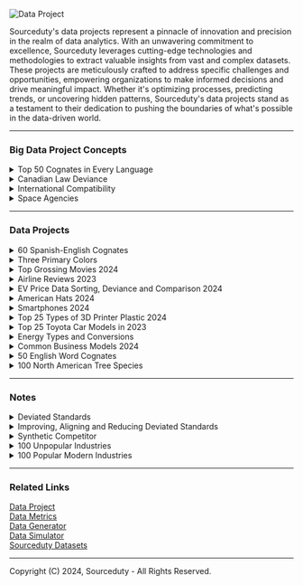 ![Data Project](https://github.com/sourceduty/Data_Projects/assets/123030236/663c60d3-4260-4c1a-bad2-5210af792dda)

Sourceduty's data projects represent a pinnacle of innovation and precision in the realm of data analytics. With an unwavering commitment to excellence, Sourceduty leverages cutting-edge technologies and methodologies to extract valuable insights from vast and complex datasets. These projects are meticulously crafted to address specific challenges and opportunities, empowering organizations to make informed decisions and drive meaningful impact. Whether it's optimizing processes, predicting trends, or uncovering hidden patterns, Sourceduty's data projects stand as a testament to their dedication to pushing the boundaries of what's possible in the data-driven world.

***
### Big Data Project Concepts

<details><summary>Top 50 Cognates in Every Language</summary>
<br>

### Top 50 Cognates in Every Language

Creating a comprehensive list of the top 50 cognates across all languages would be an enormous undertaking due to the diversity and number of languages worldwide, each with its unique historical developments and interactions. There are approximately 7,000 languages spoken around the world today. This number can fluctuate slightly due to new languages being discovered, languages dying out, or dialects being reclassified as languages. The diversity of languages is vast, with many spoken by only a small number of people and considered endangered. The greatest linguistic diversity is found in regions like New Guinea, India, and Africa, where multiple languages can be spoken in relatively close geographical proximity.

### Data Project Plan

1. **Select a Language Family**:
   
   - Start with a well-studied language family where historical linguistics has well-documented cognates, such as Indo-European or Afro-Asiatic.

3. **Gather Linguistic Resources**:
   
   - Use dictionaries, historical linguistics research, and databases like the Tower of Babel (StarLing) project, which provides comparative lexical data across many languages.

5. **Identify Cognates**:
   
   - Focus on basic vocabulary terms that are likely to have preserved cognates, such as numbers, family terms, and common objects.
   - Use linguistic criteria to identify cognates, such as sound correspondences and shared morphology.

7. **Document and Analyze**:
   
   - Record your findings in a structured database or spreadsheet.
   - Analyze patterns of cognate distribution to understand historical connections and linguistic evolution.

9. **Expand to Other Families**:
    
   - Once you have a methodology, apply it to other language families, adjusting for different linguistic characteristics and available resources.

<br>    
</details>

<details><summary>Canadian Law Deviance</summary>
<br>

### Canadian Law Deviance
#
### Federal and Provincial Laws

Canadian provincial and federal laws constitute a complex legal framework that governs various aspects of life within the country. The federal government enacts laws that apply across all provinces and territories, addressing matters such as criminal justice, immigration, and national defense. Meanwhile, each province has the authority to create its own legislation concerning areas like education, healthcare, and transportation. This division of powers between federal and provincial jurisdictions ensures that laws are tailored to meet the diverse needs and preferences of different regions while maintaining a cohesive national legal system.

#
### National Law Harmonization

Despite efforts to harmonize laws across Canada, inconsistencies persist due to the decentralized nature of the country's legal system. These disparities can lead to confusion and complications, especially for individuals and businesses operating across provincial borders. Variations in regulations regarding taxation, environmental protection, and social policies can create challenges for compliance and enforcement. Additionally, differences in legal interpretations and enforcement practices may result in unequal treatment of individuals under the law, undermining the principle of equal justice for all Canadians.

#
### Comparing Federal Laws in Each Province

Comparing each province to every other province in Canada reveals a multitude of inconsistencies in laws and regulations, reflecting the diverse social, economic, and geographical contexts across the country. For instance, when examining environmental laws, British Columbia stands out for its comprehensive regulations aimed at protecting its natural resources, including stringent policies on logging and carbon emissions. In contrast, Alberta's laws often prioritize the development of its oil and gas industry, leading to less stringent environmental standards and a greater focus on resource extraction. This discrepancy underscores the ongoing tension between environmental conservation and economic development in Canada.

Turning to labor laws, Ontario's Employment Standards Act provides robust protections for workers, including provisions for minimum wage, paid vacation, and parental leave. However, in provinces like Saskatchewan and Manitoba, labor laws may be less stringent, leading to disparities in worker rights and workplace conditions. Variations in healthcare policies further highlight inconsistencies across provinces. Quebec's healthcare system, for example, offers universal coverage for prescription drugs through its public drug plan, while other provinces like Ontario rely more on private insurance or out-of-pocket payments for medication expenses. These differences can have significant implications for residents' access to healthcare services and the financial burden of medical care.

In terms of education, Ontario boasts one of the largest public education systems in Canada, with a strong emphasis on curriculum standards and teacher certification. Conversely, provinces like Newfoundland and Labrador may face challenges in maintaining comparable educational quality due to smaller populations and more dispersed communities. Variations in education funding and curriculum development can result in differences in academic outcomes and opportunities for students across provinces.

Overall, while efforts have been made to promote consistency and harmonization in Canadian laws, the decentralized nature of the country's legal system inevitably leads to disparities in regulations and policies. Addressing these inconsistencies requires ongoing collaboration and dialogue between federal and provincial governments to ensure that all Canadians have equal access to justice, opportunities, and essential services regardless of where they reside.

#
### Detailed Analysis of Inconsistencies

To complete a detailed analysis of inconsistencies in laws and regulations across Canadian provinces, as described, you would need comprehensive, quantifiable data for each province in several specific policy areas. This would include:

1. Environmental Laws: Data on the stringency of regulations related to natural resource management, pollution controls, and carbon emissions. This could be measured by the number of regulations, their enforcement levels, and any penalties imposed for violations.

2. Labor Laws: Information on worker protections such as minimum wage rates, paid vacation entitlements, parental leave policies, and other employment standards. Each province's compliance with these laws and the level of benefits provided could be quantified.

3. Healthcare Policies: Details on the coverage provided by provincial healthcare systems, including the extent of public health insurance, coverage for prescription drugs, and availability of medical services. Metrics might include the percentage of healthcare costs covered by the government versus out-of-pocket expenses.

4. Education Systems: Data on educational quality and funding across provinces, including pupil-teacher ratios, funding per student, curriculum standards, and graduation rates.

Each category would require data collection from provincial government reports, academic studies, and possibly data released by national agencies like Statistics Canada. The analysis would involve creating indices or scoring systems to compare these data points across provinces, thereby highlighting discrepancies and aligning them with qualitative descriptions of each province's policies.

#
### Project Plan Concept

To successfully develop a data project analyzing inconsistencies in laws and regulations across Canadian provinces, you can follow this structured plan:

1. Project Definition and Scope

- Objective: Define the specific goals of the project. For example, "Identify and quantify differences in environmental laws, labor laws, healthcare policies, and education systems across Canadian provinces."

- Scope: Determine the breadth of the project, including which provinces and territories to include and which specific aspects of the laws and policies will be analyzed.

2. Data Requirements and Collection

- Data Identification: List the types of data needed, such as legal texts, government reports, policy summaries, and statistical data from credible sources like Statistics Canada.

- Data Sources: Identify potential sources for each data type, including government websites, academic databases, and direct inquiries to provincial authorities.

- Data Collection: Develop a methodology for how data will be gathered, considering automated data scraping, manual collection, and requests for access to restricted databases.

<br>    
</details>

<details><summary>International Compatibility</summary>
<br>

[International Compatibility](https://github.com/sourceduty/International_Compatibility)

<br>    
</details>

<details><summary>Space Agencies</summary>
<br>

[Space Agencies](https://github.com/sourceduty/Space_Agencies)

<br>    
</details>

***
### Data Projects

<details><summary>60 Spanish-English Cognates</summary>
<br>

[Spanish_English_Cognates.csv](https://github.com/sourceduty/Data_Projects/files/15133868/Spanish_English_Cognates.csv)

The dataset of 60 Spanish-English cognates provides a valuable resource for both language learners and educators. It showcases words that are similar in form and meaning across both languages, highlighting the linguistic bridges due to the shared Latin roots of Spanish and English. The inclusion of various parts of speech such as nouns, verbs, and adjectives, offers a comprehensive look at how these cognates can enrich vocabulary acquisition, making it easier for learners to remember and recognize patterns in language learning. The presence of such cognates not only aids in vocabulary building but also enhances the understanding of language structures, facilitating smoother transitions between learning Spanish and English.

This curated collection is also instrumental for comparative linguistic studies, enabling researchers to analyze the phonetic and semantic similarities between the two languages. By examining words like "decision" and "decisión" or "university" and "universidad", one can explore the subtle transformations and adaptations that occur in language evolution. The dataset serves not only as an educational tool but also as a linguistic bridge, underscoring the interconnectedness of Spanish and English through shared etymological histories. For anyone involved in bilingual education, translation studies, or language curriculum development, this dataset offers a practical and insightful resource.

<br>    
</details>

<details><summary>Three Primary Colors</summary>
<br>

The dataset provided outlines the various combinations of the three primary colors - red, green, and blue - along with their corresponding contrast and color harmony ratings. Each combination is enumerated, from single-color choices to combinations involving two or three colors. The "Contrast Rating" column denotes the contrast level of each combination, ranging from 1 to 4, with higher ratings indicating greater visual distinction between the colors. For instance, single-color choices like pure red or green possess the lowest contrast rating of 1, signifying minimal variation. Conversely, combinations involving two or three different colors tend to have higher contrast ratings, reflecting the increased visual differentiation resulting from the combination of multiple hues.

Moreover, the dataset introduces the concept of "Color Harmony," providing a rating from 6 to 10 for each combination. This rating assesses the aesthetic compatibility and balance of the color combination, with higher scores indicating a greater degree of harmony. Single-color choices are assigned the highest harmony rating of 10, as they represent a pure, unified color scheme. Combinations involving two or three colors receive lower harmony ratings, reflecting the potential complexity and variability introduced by mixing multiple hues. Overall, this dataset serves as a comprehensive guide for understanding the visual impact and aesthetic qualities of different combinations of the primary colors, facilitating informed decisions in design and color selection.

```
| Combination   |        Color        | Contrast Rating | Color Harmony |
|:-------------:|:-------------------:|:---------------:|:-------------:|
|       1       |         Red         |        1        |       10      |
|       2       |        Green        |        1        |       10      |
|       3       |         Blue        |        1        |       10      |
|       4       |       Red, Red      |        2        |       8       |
|       5       |      Red, Green     |        3        |       7       |
|       6       |       Red, Blue     |        3        |       7       |
|       7       |      Green, Red     |        3        |       7       |
|       8       |     Green, Green    |        2        |       8       |
|       9       |      Green, Blue    |        3        |       7       |
|      10       |       Blue, Red     |        3        |       7       |
|      11       |      Blue, Green    |        3        |       7       |
|      12       |       Blue, Blue    |        2        |       8       |
|      13       |    Red, Red, Red    |        3        |       6       |
|      14       |   Red, Red, Green   |        4        |       5       |
|      15       |    Red, Red, Blue   |        4        |       5       |
|      16       |   Red, Green, Red   |        4        |       5       |
|      17       |  Red, Green, Green  |        3        |       6       |
|      18       |   Red, Green, Blue  |        4        |       5       |
|      19       |    Red, Blue, Red   |        4        |       5       |
|      20       |   Red, Blue, Green  |        4        |       5       |
|      21       |    Red, Blue, Blue  |        3        |       6       |
|      22       |   Green, Red, Red   |        4        |       5       |
|      23       |  Green, Red, Green  |        3        |       6       |
|      24       |  Green, Red, Blue   |        4        |       5       |
|      25       | Green, Green, Red   |        3        |       6       |
|      26       | Green, Green, Green |        2        |       8       |
|      27       | Green, Green, Blue  |        3        |       6       |
|      28       |  Green, Blue, Red   |        4        |       5       |
|      29       | Green, Blue, Green  |        3        |       6       |
|      30       |  Green, Blue, Blue  |        3        |       6       |
|      31       |    Blue, Red, Red   |        4        |       5       |
|      32       |   Blue, Red, Green  |        4        |       5       |
|      33       |    Blue, Red, Blue  |        3        |       6       |
|      34       |   Blue, Green, Red  |        4        |       5       |
|      35       |  Blue, Green, Green |        3        |       6       |
|      36       |   Blue, Green, Blue |        3        |       6       |
|      37       |    Blue, Blue, Red  |        3        |       6       |
|      38       |   Blue, Blue, Green |        3        |       6       |
|      39       |     Blue, Blue, Blue|        2        |       8       |
```

<br>    
</details>

<details><summary>Top Grossing Movies 2024</summary>
<br>

The 15 top-grossing movies sorted by title length and meaning.

The titles of the 15 top-grossing movies range from widely recognized blockbuster franchises to unique standalone films. Each movie title has its particular meaning or cultural significance, reflecting themes, characters, or the story's settings. For example, "Avatar" refers to the artificially created bodies used by characters to interact in an alien world, while "The Force Awakens" alludes to the resurgence of mystical power in the "Star Wars" universe. Exploring these meanings offers insights into the narrative elements and broader cultural resonance of each film, illustrating why they have captivated such vast audiences globally.

The latest movie in the dataset is "Godzilla x Kong: The New Empire," which was released on March 29, 2024, and has grossed $135,037,630.

#
### Data

This [dataset](https://www.kaggle.com/datasets/akankshaaa013/top-grossing-movies-dataset) was used for this analysis.

#
### Top 15 Grossing Movies (sorted by Total Gross):

 1. Star Wars: Episode VII - The Force Awakens - $936,662,225
 2. Avengers: Endgame - $858,373,000
 3. Spider-Man: No Way Home - $804,793,477
 4. Avatar - $749,766,139
 5. Top Gun: Maverick - $718,732,821
 6. Black Panther - $700,059,566
 7. Avatar: The Way of Water - $684,075,767
 8. Avengers: Infinity War - $678,815,482
 9. Jurassic World - $652,270,625
10. Barbie - $636,238,421
11. The Avengers - $623,357,910
12. Star Wars: Episode VIII - The Last Jedi - $620,181,382
13. Incredibles 2 - $608,581,744
14. Titanic - $600,683,057
15. The Super Mario Bros. Movie - $574,934,330

#
### Top 15 Movies Sorted by Title Length:

 1. Avatar - 6
 2. Barbie - 6
 3. Titanic - 7
 4. The Avengers - 12
 5. Black Panther - 13
 6. Incredibles 2 - 13
 7. Jurassic World - 14
 8. Avengers: Endgame - 17
 9. Top Gun: Maverick - 17
10. Avengers: Infinity War - 22
11. Spider-Man: No Way Home - 23
12. Avatar: The Way of Water - 24
13. The Super Mario Bros. Movie - 27
14. Star Wars: Episode VIII - The Last Jedi - 39
15. Star Wars: Episode VII - The Force Awakens - 42

#
### Top 15 Movie Title Definitions or Meanings:

1. Star Wars: Episode VII - The Force Awakens - This title indicates the revival of "the Force," a mystical power in the Star Wars universe, setting the stage for new adventures in the long-standing sci-fi saga.
2. Avengers: Endgame - The term "Endgame" refers to the final part of a game such as chess, closely paralleling the climactic strategy and last stand of the Avengers against Thanos.
3. Spider-Man: No Way Home - This title implies a dire situation for Spider-Man, highlighting his struggles and isolation without a clear path back to safety or normalcy.
4. Avatar - In this context, an "Avatar" is a humanoid body that humans remotely pilot to interact with the native species of Pandora, reflecting themes of connection and representation.
5. Top Gun: Maverick - Refers to the main character's callsign, Maverick, emphasizing his individualistic and often reckless nature as a fighter pilot.
6. Black Panther - The title refers to the protagonist's alter ego, symbolizing authority, spiritual power, and the protector of the fictional African nation of Wakanda.
7. Avatar: The Way of Water - This sequel focuses on aquatic themes and the oceanic way of life on Pandora, emphasizing the cultural and environmental aspects of water.
8. Avengers: Infinity War - The "Infinity War" pertains to the battle over the Infinity Stones, which grant near-infinite powers to their holder, leading to a war of cosmic scale.
9. Jurassic World - The title alludes to a theme park where dinosaurs are brought back to life through genetic engineering, creating a world where Jurassic-era creatures exist once again.
10. Barbie - The movie centers around the iconic doll character, exploring themes of identity and adventure within a colorful and fantastical universe.
11. The Avengers - Refers to a group of superheroes coming together to fight against threats to the world, highlighting their collective efforts and unity.
12. Star Wars: Episode VIII - The Last Jedi - This title focuses on the remaining Jedi, implying a pivotal role for the last of the Jedi knights in the ongoing battle between good and evil.
13. Incredibles 2 - The sequel to "The Incredibles," focusing on a family of superheroes dealing with daily life and heroics, reflecting on the dynamics of family and society.
14. Titanic - Named after the RMS Titanic, this historical drama encapsulates the tragic voyage of the Titanic, focusing on human stories aboard the ill-fated ship.
15. The Super Mario Bros. Movie - Based on the popular video game, the title suggests adventures of the Mario Brothers, bringing the game's characters and world to life.

#
### Top 15 Movie Title Trends

The titles of the 15 top-grossing movies reveal several trends that resonate with audience interests and preferences. A significant trend is the emphasis on franchise names and sequel numbers, such as "Star Wars: Episode VII - The Force Awakens" and "Avengers: Infinity War," which highlight their ongoing narratives and appeal to established fan bases. Similarly, titles like "Avatar" and its sequel "Avatar: The Way of Water" signal a thematic continuation but also introduce a new focus, in this case, water, hinting at a fresh narrative within the same universe. Titles often include key terms that suggest grandeur and adventure, such as "Endgame," "Infinity War," and "Jurassic World," setting the stage for epic narratives. There's also a trend towards titles that evoke a sense of conflict or challenge, as seen in "No Way Home," "The Last Jedi," and "The New Empire," which create intrigue and tension. Additionally, the use of iconic character names like "Black Panther" and "Barbie" serves to immediately connect with audiences familiar with these characters, underscoring the personal and iconic elements of these films. Overall, these titles are crafted to generate excitement, curiosity, and a deep connection with viewers, aligning with the movies' themes and the marketing strategies designed to maximize audience engagement.

#
### Top 15 Grossing Movies over Top 15 Movies Sorted by Title Length

![Top_15_Grossing_Movies_vs_Title_Length](https://github.com/sourceduty/Data_Projects/assets/123030236/b40f1f01-6c51-44ee-a0e3-7f57c8e168f5)

Here's a horizontal bar chart displaying the total gross earnings of the top 15 movies, sorted by the length of their titles. Each bar represents a movie, with the length of the bar indicating its earnings. The movies are arranged with the longest title at the top and the shortest at the bottom. This visualization provides a unique perspective on the relationship between the length of a movie's title and its box office success.

<br>    
</details>

<details><summary>Airline Reviews 2023</summary>
<br>

### Airline Reviews

Sorting the 5 most popular airline brands, brand locations, brand reviews, aircraft and trends.

The dataset provided is a comprehensive collection of airline reviews, encompassing a range of data points including airline names, overall ratings, review titles, review dates, aircraft types, and routes, among other details. This information has been used to analyze customer feedback on various airlines and their services. From the dataset, the most frequently reviewed airlines include Caribbean Airlines, GoAir, and Germanwings, each receiving around 100 reviews. Popular routes, such as Melbourne to Sydney and Sydney to Melbourne, indicate a significant volume of passenger traffic and feedback on these corridors. Aircraft types such as the Airbus A320 and Boeing 737-800 are among the most commonly reviewed, suggesting their prevalent use in the commercial aviation sector. Reviews cover various aspects of the travel experience, including cabin comfort, staff service, food and beverages, and overall value for money.

#
### Data

This [dataset](https://www.kaggle.com/datasets/juhibhojani/airline-reviews) was used for this analysis.

#

### Five Most Popular Airline Brands by Review Count

   - Caribbean Airlines: 100 reviews
   - GoAir: 100 reviews
   - Germanwings: 100 reviews
   - Philippine Airlines: 100 reviews
   - Bangkok Airways: 100 reviews

### Five Most Popular Airline Brand Locations by Review Count

   - Melbourne to Sydney: 43 reviews
   - Sydney to Melbourne: 35 reviews
   - Cape Town to Johannesburg: 34 reviews
   - Cusco to Lima: 30 reviews
   - Bangkok to Phuket: 28 reviews

### Five Most Popular Airline Reviews by Review Title Frequency

   - "Onur Air customer review": 84 mentions
   - "US Airways customer review": 75 mentions
   - "Germanwings customer review": 74 mentions
   - "Meridiana customer review": 71 mentions
   - "CityJet customer review": 68 mentions

 ### Five Most Popular Aircraft by Review Count

   - Airbus A320: 1041 reviews
   - Boeing 737-800: 553 reviews
   - Boeing 737: 404 reviews
   - Airbus A330: 349 reviews
   - Boeing 787: 349 reviews

### Trend Analysis

Trend analysis in the dataset reveals certain patterns and preferences in the airline industry. For instance, popular aircraft models like the Airbus A320 and Boeing 737 series dominate the reviews, indicating their widespread use and possibly reflecting passenger satisfaction or commonality in fleets across airlines. The routes with the highest number of reviews often involve major city pairs, suggesting higher travel demand and possibly more scrutiny from travelers. The dataset also suggests trends in customer expectations and airline performance, as indicated by frequent positive or negative reviews for specific airlines and services. However, a detailed temporal trend analysis was hindered by issues with the 'Review Date' field, which could have provided insights into changes in passenger experiences and airline service quality over time.

<br>    
</details>

<details><summary>EV Price Data Sorting, Deviance and Comparison 2024</summary>
<br>

### EV Price Data Sorting, Deviance and Comparison 2024

Identifying deviations while also sorting and comparing the 10 most popular EV brands, brand models, and trends.

The data showcases the prices of ten popular electric vehicle (EV) models, providing a snapshot of the market landscape for consumers interested in environmentally friendly transportation. The models range from the more affordable Tesla Model 3 and Nissan Leaf, priced around $35,000, to the high-end Jaguar I-PACE and Audi e-tron, which approach or exceed $65,000. The average price of these vehicles is approximately $44,032, highlighting a significant variance in what consumers might expect to pay. This diversity in pricing reflects the broadening appeal of electric vehicles, catering to different financial capacities and preferences. The calculated total cost deviance of $9,824.40 indicates a substantial spread around the average, suggesting that while some models are priced near the average, others deviate markedly either in the direction of luxury or economy, illustrating the evolving nature of the EV market.

#
### Top 10 EV Brands

1. Tesla
2. Nissan
3. BMW
4. Chevrolet
5. Audi
6. Hyundai
7. Kia
8. Jaguar
9. Volkswagen
10. Mercedes-Benz

#
### Top 10 EV Brand Models

1. Tesla Model 3
2. Tesla Model Y
3. Nissan Leaf
4. BMW i3
5. Chevrolet Bolt EV
6. Audi e-tron
7. Hyundai Kona Electric
8. Kia Niro EV
9. Jaguar I-PACE
10. Volkswagen ID.4

#
### Top 10 EV Brand Model Prices (USD)

![EV_Prices](https://github.com/sourceduty/Data_Projects/assets/123030236/e266e413-1b68-4b37-90a6-a8d34d805c66)

1. Tesla Model 3: $35,000
2. Tesla Model Y: $45,000
3. Nissan Leaf: $31,600
4. BMW i3: $44,450
5. Chevrolet Bolt EV: $31,995
6. Audi e-tron: $65,900
7. Hyundai Kona Electric: $37,390
8. Kia Niro EV: $39,090
9. Jaguar I-PACE: $69,900
10. Volkswagen ID.4: $39,995

#
### Top 10 EV Brand Price Deviance

![EV_Price_Deviance](https://github.com/sourceduty/Data_Projects/assets/123030236/33768010-45ba-42d1-b366-f5e75ffbd0b4)

First, let's calculate the average price:

Average Price = (35,000 + 45,000 + 31,600 + 44,450 + 31,995 + 65,900 + 37,390 + 39,090 + 69,900 + 39,995) / 10
≈ $45,332.50

Now, let's calculate the total price deviance:

Total Price Deviance = (|35,000 - 45,332.50| + |45,000 - 45,332.50| + |31,600 - 45,332.50| + |44,450 - 45,332.50| + |31,995 - 45,332.50| + |65,900 - 45,332.50| + |37,390 - 45,332.50| + |39,090 - 45,332.50| + |69,900 - 45,332.50| + |39,995 - 45,332.50|) / 10

Total Price Deviance ≈ (10,332.50 + 332.50 + 13,732.50 + 882.50 + 13,337.50 + 20,567.50 + 7,942.50 + 6,242.50 + 24,567.50 + 5,337.50) / 10

Total Price Deviance ≈ $11,657.75

**So, the total price deviance of the top 10 EV brand models is approximately $11,657.75.**

#
### Top 10 EV Brand Model Price Comparison

![EV_Model_Price_Comparison](https://github.com/sourceduty/Data_Projects/assets/123030236/0d3d922b-7311-4cb9-82b5-ab713b07459d)

Nissan Leaf:

- Closest in Price: Chevrolet Bolt EV - $31,995 (Cheaper by $395)

Chevrolet Bolt EV:

- Closest in Price: Nissan Leaf - $31,600 (Cheaper by $395)

Tesla Model 3:

- Closest in Price: Nissan Leaf - $31,600 (More expensive by $3,400)

Hyundai Kona Electric:

- Closest in Price: Nissan Leaf - $31,600 (More expensive by $5,790)

Kia Niro EV:

- Closest in Price: Nissan Leaf - $31,600 (More expensive by $7,490)

Volkswagen ID.4:

- Closest in Price: Chevrolet Bolt EV - $31,995 (Cheaper by $8,395)

BMW i3:

- Closest in Price: Chevrolet Bolt EV - $31,995 (Cheaper by $12,455)

Tesla Model Y:

- Closest in Price: Nissan Leaf - $31,600 (More expensive by $13,400)

Audi e-tron:

- Closest in Price: Chevrolet Bolt EV - $31,995 (More expensive by $33,905)

Jaguar I-PACE:

- Closest in Price: Chevrolet Bolt EV - $31,995 (More expensive by $37,905)

#
### Top 10 EV Brand Model Price Trends

Analyzing the provided data on electric vehicle (EV) prices, several trends emerge that reflect the current state of the EV market:

1. Price Range Diversity:

   - The prices of these EVs range from $31,600 for the Nissan Leaf to $69,900 for the Jaguar I-PACE, demonstrating a wide price spectrum. This indicates that manufacturers are targeting various segments of the market, from budget-conscious buyers to those seeking luxury electric vehicles.

2. Luxury and Mainstream Segmentation:

   - There is a clear division between mainstream models (like the Nissan Leaf, Chevrolet Bolt EV, and Hyundai Kona Electric) that are priced under $40,000, and luxury models (such as the Audi e-tron and Jaguar I-PACE) that are significantly more expensive. This segmentation suggests that the luxury sector of the EV market continues to maintain a premium pricing strategy.

3. Entry-Level Pricing Strategies:

   - Some of the most well-known models, such as the Tesla Model 3, are positioned near the lower end of the price spectrum. This strategy by Tesla and others to offer more affordable models could be aimed at increasing adoption rates of EVs by making them accessible to a broader audience.

4. Impact of Brand on Pricing:

   - The brand appears to play a significant role in pricing. Luxury automotive brands like Audi and Jaguar are pricing their EVs much higher than traditional automotive brands that have entered the EV market with more competitively priced models. This could reflect the added premium for brand heritage, perceived quality, and advanced technology in luxury EVs.

5. Mid-Range Models Emerging:

   - There is a growing cluster of EVs priced between $35,000 and $45,000, which includes models from Tesla, BMW, Hyundai, and Volkswagen. These vehicles likely represent a balance between affordability and feature-rich offerings, targeting the average consumer who is willing to pay a bit more for additional amenities and performance.

These trends indicate a maturing EV market with diverse offerings that cater to a wide range of consumer needs, from cost-effective models aimed at promoting mass adoption to high-end luxury vehicles that compete with traditional luxury cars. The price variance also reflects the ongoing innovation and differentiation in battery technology, range, and brand value among EV manufacturers.

<br>    
</details>

<details><summary>American Hats 2024</summary>
<br>

![Hat](https://github.com/sourceduty/Data_Projects/assets/123030236/b474a0d0-37f4-4aea-8089-4050ef1f1431)

Dataset of 166 American hats.

[American Hats.xlsx](https://github.com/sourceduty/Data_Projects/files/15025940/American.Hats.xlsx)

The dataset comprises 166 hats meticulously organized by Type, Material, Season, Estimated Price (USD), and Top Brand. Each entry offers a comprehensive insight into the diverse world of headwear, presenting a panorama of styles, fabrics, and brands. From classic fedoras to trendy beanies, the Type category delineates the varied styles available. Meanwhile, Material elucidates the construction, ranging from cozy wool to breathable cotton and luxurious silk. Season indicates the suitability of each hat for different climates and occasions, ensuring versatility in any wardrobe. The Estimated Price (USD) column provides an approximate value, offering valuable information for budget-conscious consumers and aficionados alike. Lastly, the Top Brand classification showcases the most renowned names in hat craftsmanship, guiding consumers towards quality and prestige. This dataset serves as an invaluable resource for market analysis, fashion research, and consumer insights within the vibrant realm of headwear.

<br>    
</details>

<details><summary>Smartphones 2024</summary>
<br>

Dataset of the top 100 smartphones in 2024.

[Top 100 Smartphones in 2024.xlsx](https://github.com/sourceduty/Data_Projects/files/15028282/Top.100.Smartphones.in.2024.xlsx)

The dataset titled "Top 100 Smartphones in 2024" provides a detailed overview of the leading smartphone models for the year 2024. It includes five key attributes for each phone: 'Brand Name', 'Phone Name', 'Brand Name Origin', 'Colors', and 'Brand Age'. This dataset lists various smartphone brands along with their specific models and details such as the country where the brand is based and the palette of colors available for each model. Additionally, it provides the year each brand was established, offering insight into the longevity and heritage of these companies. Brands featured include major industry players like Apple, Google, and Samsung, among others, showcasing a diverse range of options in terms of technology and design preferences available in the market.

### Smartphone Brand Name Usage

Across the smartphone industry, brands employ a mix of numerical sequencing and descriptive suffixes to delineate their product lines and target different market segments. Brands like Apple, Google, and Samsung opt for incremental numbers paired with terms like "Pro," "Max," and "Ultra" to signify advanced features or larger sizes. OnePlus and Xiaomi also use similar descriptors, adding "Pro" or "T" to indicate premium or slightly upgraded versions. Oppo and Vivo use a blend of numbers and letters, with series names like "Find" and "Reno" to represent technological prowess and mid-range options, respectively. Meanwhile, Huawei divides its focus with the "Mate" and "P" series for professional and photographic excellence. Brands such as Sony and Motorola maintain a consistent naming strategy that highlights key features, such as Sony’s "Compact" for smaller devices and Motorola’s "Edge" for edge-to-edge displays. Nokia keeps to a straightforward numeric system that easily categorizes their phones from basic to more advanced. These naming strategies not only reflect each brand's unique marketing approach but also help consumers navigate the diverse offerings within the smartphone market.

Apple: Known for its minimalist product names, Apple tends to use simple numerical increments and descriptors like "Pro" or "Max" to differentiate its models, focusing on an easy-to-understand progression that reflects enhancements and size differences. The use of terms like "SE" denotes special edition or more affordable versions.

Google: Google's Pixel series maintains a straightforward numeric progression (e.g., Pixel 8, Pixel 8 Pro), indicating generational changes with simple suffixes like "Pro" for premium features. The use of letters like "a" in Pixel 8a suggests a more affordable, albeit slightly less powerful variant of their flagship models.

Samsung: Samsung exhibits a diverse naming strategy with series like the Galaxy S, Galaxy Z, and Galaxy Note. Each series is designed to target different user needs and preferences—S for flagship, Z for foldable innovations, and Note for productivity-focused users with stylus support. They use terms like "Ultra" and "Flip" to denote specific functionalities or form factors.

OnePlus: OnePlus follows a numerical sequence often supplemented by descriptors such as "Pro" or "T" to indicate minor upgrades or enhancements over the base models. The use of "Nord" signifies their more budget-friendly line, which aims to offer premium features at a more accessible price point.

Xiaomi: Xiaomi’s approach includes using numerical sequences, along with a mix of names like "Mi" and "Redmi," the latter typically denoting more economical choices. They also use "Pro" and "Ultra" to distinguish higher-end specifications within the same model line.

Oppo: Oppo uses a mix of numeric and alphabetic naming, with series like "Find" often representing their most technologically advanced offerings, while "Reno" serves more middle-market segments. The addition of terms like "Pro" and "Plus" usually means enhancements in camera capabilities, battery life, or screen technology.

Huawei: This brand employs a mixed strategy with the use of both the "Mate" and "P" series, where "Mate" often represents flagship business-centric devices and "P" focuses on photography and aesthetics. Huawei also uses terms like "Pro" and "X" to denote professional-grade features and foldable tech, respectively.

Vivo: Vivo uses series names like "X," "Y," and "S" to differentiate between their high-end, mid-range, and budget-friendly offerings, respectively. The addition of "Pro" and "Plus" are common for indicating models with superior specs or features in comparison to their base models.

Sony: Sony Xperia names often include a number to indicate succession, with "Compact" historically used to denote smaller, more manageable versions of their larger counterparts. Sony focuses on continuity in naming, preserving the Xperia brand which has become synonymous with their mobile devices.

Motorola: Motorola uses names like "Edge" to signify their higher-end phones with edge-to-edge displays, while "Moto G" represents their more budget-friendly offerings. The use of terms like "Ultra" indicates the top-tier model with maximum features.

Nokia: Nokia often uses numbers to represent their models, making a clear distinction between feature phones and smartphones. Higher numbers generally indicate more advanced features or newer designs, continuing a simple and historic naming convention.

LG: Before discontinuing their smartphone production, LG used names like "ThinQ" and "Velvet" to indicate smart technology integration and premium design lines, respectively. They often used "V" and "G" series, with V typically showcasing more high-end features and G more mass-market appeal.

### Smartphone Brand Name Spelling 

The spelling traits of smartphone brand names often reflect core aspects of their marketing and brand identity. Names like "Apple" and "Sony" are short, simple, and universally recognizable, emphasizing ease of use and a broad appeal. "Google" and "Oppo," with their playful double letters, convey a friendly and approachable image. Brands such as "Samsung" and "Motorola" provide a robust and reliable aura through their solid, historical names. "OnePlus" and "Vivo" use positive connotations in their names to suggest added value and vitality, respectively. Names like "Xiaomi" and "Huawei" maintain a distinctive cultural identity, which adds an exotic appeal in international markets. "Nokia" and "LG" evoke a sense of tradition and lifestyle enhancement, aligning with their product offerings and historical roots. Overall, these spelling traits are carefully crafted to support the brand's strategic positioning, making them memorable and aligning with consumer perceptions of their products.

Apple: The name "Apple" is straightforward and universally recognizable, embodying simplicity and accessibility. Its spelling is clean and iconic, which aligns with the company's design philosophy. The simplicity of the name "Apple" matches its minimalist product design and user-friendly technology.

Google: "Google" is a playful and memorable name, derived from the mathematical term "googol," reflecting the company's origin in data and search capabilities. The double 'o' in Google adds a playful characteristic, making it approachable and friendly, which is a smart move for a brand aiming to be integral in daily life through various technologies.

Samsung: "Samsung" means "three stars" in Korean, symbolizing something big, numerous, and powerful. The name is solid and has a robust sound to it, which reflects the company's reputation for reliability and its massive presence in the electronics market worldwide.

OnePlus: The brand name "OnePlus" suggests addition or enhancement, which fits its marketing strategy of offering more for less. The "Plus" in the name implies superior quality or features, aligning with the brand’s aim to compete by providing premium features at competitive prices.

Xiaomi: In Chinese, "Xiaomi" translates to "millet and rice," which signifies affordability and accessibility, core principles of the brand. The name has an exotic appeal in non-Chinese speaking markets, giving it a distinctive presence amidst mostly English brand names.

Oppo: "Oppo" is easy to pronounce and remember, which is beneficial for global branding. The palindrome nature of the name adds a catchy and balanced aesthetic, which is likely designed to make the brand stand out in the consumer's mind.

Huawei: "Huawei" means "splendid achievement" or "China is able," reflecting national pride and technological ambition. The name's pronunciation may pose challenges in non-Chinese speaking countries, but it also adds an exotic appeal to the brand, distinguishing it in the global market.

Vivo: "Vivo" means "live" in Italian and Spanish, giving the brand a lively and energetic feel. The name is short, vibrant, and easy to remember, which helps in creating a youthful and dynamic brand image.

Sony: "Sony" is derived from "sonus," the Latin word for sound, and "sonny," a slang term used in the 1950s in America to denote a young boy. It’s short, catchy, and easy to pronounce in various languages, making it ideal for a company that started in audio equipment and evolved into a diversified electronics giant.

Motorola: The name "Motorola" was originally linked with motor vehicles and radios (hence "motor" + "ola"). It has a historical and solid ring to it, reflecting durability and reliability, traits that are valued in the telecommunications and electronics sectors.

Nokia: "Nokia" originates from the Nokianvirta River in Finland, near where the company was founded. The name evokes a sense of heritage and reliability, important traits for a brand known historically for the durability and quality of its mobile phones.

LG: "LG" stands for "Life's Good," and the abbreviation makes the brand name short and memorable. The positive connotation of the name aligns with the company's broad range of consumer electronics, aimed at enhancing the lifestyle of its users.

<br>    
</details>

<details><summary>Top 25 Types of 3D Printer Plastic 2024</summary>
<br>

Dataset of 25 top types of 3D printer plastic.

[3D_Printer_Plastics.csv](https://github.com/sourceduty/Data_Projects/files/15028691/3D_Printer_Plastics.csv)

This dataset comprises information on the top 25 types of 3D printer plastics, a valuable resource for enthusiasts and professionals in the field of additive manufacturing. Each entry in the dataset includes five key attributes: the type of plastic, its melting point, flexibility, strength, and common uses, providing a comprehensive overview that facilitates material selection based on specific project requirements. For instance, materials such as ABS and PLA are noted for their application in general prototyping, with ABS offering high strength and PLA being favored for educational and biodegradable projects. Advanced materials like PEEK and ULTEM are highlighted for their high temperature resistance and applications in aerospace and medical industries. This dataset is essential for understanding the diverse properties and applications of various 3D printing plastics, aiding in the optimization of design and production processes in a multitude of industries.

<br>    
</details>

<details><summary>Top 25 Toyota Car Models in 2023</summary>
<br>

![Robot Racing](https://github.com/sourceduty/Data_Projects/assets/123030236/1a55d156-cee6-4e7f-b2ea-adfca075b4e9)

Dataset for the top 25 Toyota Car models in 2023.

[Top 25 Toyota Models in 2023.csv](https://github.com/sourceduty/Data_Projects/files/15031492/Top.25.Toyota.Models.in.2023.csv)

This dataset provides a comprehensive overview of Toyota's top 25 models, capturing essential attributes that define each model's market positioning and performance characteristics. The dataset includes a range of attributes such as model name, car type, engine type, power output in horsepower, fuel efficiency in miles per gallon, and the starting price in USD. The models span various categories including sedans, SUVs, trucks, sports cars, hatchbacks, and minivans, highlighting Toyota's diverse product lineup. Engine options cover gasoline, hybrid, and even a hydrogen fuel cell variant, reflecting Toyota's commitment to both traditional and innovative powertrain technologies. The dataset provides an informative snapshot useful for automotive industry analysis, consumer research, and comparison across models based on performance and cost metrics.

Dataset for a synthetic competitor.

[Synthetic_Competitor_Models_2023.csv](https://github.com/sourceduty/Data_Projects/files/15031491/Synthetic_Competitor_Models_2023.csv)

The "Synthetic Competitor Models 2023" dataset is a creatively fabricated collection of automotive specifications designed to resemble a plausible competitor to Toyota's 2023 lineup. It features 25 unique models, including sedans, SUVs, and trucks, each labeled as "Synthetic Model" followed by a sequential number. These models are characterized by varied engine types, primarily gasoline and hybrid, mirroring industry standards. The dataset includes modified specifications for power output and fuel efficiency, adjusted within a realistic range to maintain competitiveness in the market. Prices are also recalibrated randomly between 95% and 105% of the original Toyota prices to reflect competitive positioning. This dataset serves as a valuable tool for hypothetical market analysis, competitive strategy development, and academic exercises in automotive business studies.

The "Synthetic Competitor Models 2023" dataset mirrors the structure of the original Toyota 2023 dataset closely, maintaining the same columns such as Model Name, Car Type, Engine Type, Power Output (HP), Fuel Efficiency (MPG), and Starting Price (USD). However, the content within these columns has been creatively altered. Model names in the synthetic dataset are standardized and anonymized with a generic naming convention ("Synthetic Model 1" through "Synthetic Model 25"), differing from the specific model names in the Toyota dataset. Engine specifications, power outputs, and fuel efficiencies have been slightly varied to simulate potential differences in engineering choices and market positioning, while still reflecting realistic automotive standards. Prices have been adjusted to show a competitive range, subtly differing by a percentage to suggest a different market strategy. This structured comparison allows for a direct analytical juxtaposition between the datasets, useful for understanding market positioning and product differentiation.

<br>    
</details>

<details><summary>Energy Types and Conversions</summary>
<br>

Dataset for energy types and energy conversions.

[Energy Types.csv](https://github.com/sourceduty/Data_Projects/files/15031700/Energy.Types.csv)

The dataset provides a comprehensive overview of various energy types, their respective conversion methods, efficiency rates, primary uses, typical installation locations, and environmental impacts. It covers a wide spectrum of energy sources, ranging from renewable options like solar, wind, hydroelectric, biomass, geothermal, tidal, and wave energy to non-renewable sources such as nuclear, coal, natural gas, diesel, and petroleum. Each energy type has its unique characteristics, efficiency rates, and environmental impacts, making it crucial for policymakers, energy analysts, and environmentalists to understand and compare these factors when planning for sustainable energy transitions and mitigating environmental impacts.

Trends within this dataset reflect a growing emphasis on renewable energy sources, driven by concerns over climate change, energy security, and environmental sustainability. Renewable energy technologies like solar, wind, hydroelectric, tidal, and biomass show relatively high efficiency rates and minimal environmental impacts compared to traditional fossil fuel-based options like coal, natural gas, diesel, and petroleum. Additionally, there is a noticeable shift towards distributed energy generation, with rooftop solar installations becoming increasingly popular in urban and suburban areas. However, challenges remain, particularly regarding the intermittency of renewable sources and the need for grid modernization to accommodate their integration. Efforts to improve the efficiency and reliability of renewable energy technologies, along with advancements in energy storage and grid management systems, are expected to further drive the transition towards a cleaner and more sustainable energy landscape in the coming years.

<br>    
</details>

<details><summary>Common Business Models 2024</summary>
<br>

125 Common Business Models in 2024.

[Common_Business_Models_2024.xlsx](https://github.com/sourceduty/Data_Projects/files/15032943/Common_Business_Models_2024.xlsx)

The "Common Business Models in 2024" dataset provides a comprehensive overview of various business models, detailing the primary revenue sources, levels of entry, target markets, technology dependencies, and eras of emergence for each model. It encompasses a wide range of models, from traditional ones like Brick-and-Mortar Retail to modern digital and tech-focused models such as E-commerce and AI Services. This dataset has been meticulously organized to assist stakeholders in understanding the dynamics of different business models, making it an invaluable resource for entrepreneurs, investors, and business educators. It aims to highlight the evolving nature of business practices and how they adapt over time, reflecting changes in technology, consumer behavior, and market demands. The dataset not only serves as a reference but also as a strategic tool for planning and decision-making in contemporary business environments.

The dataset reflects several prominent trends shaping the business landscape in 2024. Notably, there is a significant shift towards technology-driven business models, as evidenced by the prevalence of models like Software as a Service (SaaS), Platform as a Service (PaaS), and AI Services, all marked by high technology dependence. These models, mostly emerging in the late 1990s to 2000s, underscore the critical role of digital transformation across industries. Additionally, the dataset highlights the growing importance of flexible and consumer-centric models such as e-commerce and marketplace platforms, which cater to both B2C and B2B segments and are characterized by their adaptability and extensive use of digital platforms. Furthermore, there is a clear trend towards sustainability and community-focused business models, like the sharing economy and crowdsourcing, indicating a shift in consumer values towards more ethical and collaborative consumption practices. This dataset vividly illustrates how modern businesses are evolving to meet the technological, social, and environmental demands of the 21st century.

<br>    
</details>

<details><summary>50 English Word Cognates</summary>
<br>

Dataset for 50 common cognates across English, Dutch, and German.

[50 English Word Cognates.csv](https://github.com/sourceduty/Data_Projects/files/15033109/50.English.Word.Cognates.csv)

The dataset created contains a list of 50 common cognates across English, Dutch, and German, enriched with a similarity score based on their phonetic and orthographic resemblance. These cognates have been selected to illustrate the linguistic connections among these Germanic languages, reflecting both historical ties and mutual influence. The words span a variety of semantic fields including nature, body parts, everyday objects, and abstract concepts, providing a broad spectrum of the vocabulary. 

Additionally, each entry has been assigned a similarity score ranging from 1 to 5, where a score of 5 indicates an exact match across all languages, and lower scores reflect varying degrees of difference. This scoring helps in quantitatively assessing the closeness of each cognate pair, which could be particularly useful for linguistic studies, language learning, and etymological research. The dataset not only serves as a linguistic tool but also as a cultural bridge, highlighting the shared heritage and ongoing connections between these languages.

<br>    
</details>

<details><summary>100 North American Tree Species</summary>
<br>

Dataset of 100 North American tree species.

[100 North American Tree Species.xlsx](https://github.com/sourceduty/Data_Projects/files/15033354/100.North.American.Tree.Species.xlsx)

The dataset comprises information on 100 tree species native to North America, providing a comprehensive overview of the diverse flora found across the continent. Each entry includes the common name, scientific name, description, common location, and common height of the respective tree species. Spanning various habitats from coastal regions to boreal forests, these trees play vital roles in ecosystems, offering shelter, sustenance, and oxygen to a multitude of organisms. From towering conifers like the Eastern White Pine and Douglas Fir to deciduous species such as the Sugar Maple and Black Cherry, the dataset showcases the rich botanical heritage of North America. Whether valued for their timber, ornamental beauty, or ecological significance, these trees represent both the natural splendor and ecological importance of the continent's diverse landscapes.

Analyzing the dataset of 100 trees, several trends emerge regarding their distribution and characteristics. Firstly, there is a noticeable prevalence of hardwood species, particularly in eastern North America, where diverse hardwood forests thrive. Species like the Eastern Red Oak, Sugar Maple, and White Oak dominate these regions, reflecting their ecological and economic significance. Conversely, coniferous trees, such as the Eastern White Pine and Black Spruce, are more common in northern boreal forests, adapting to colder climates and nutrient-poor soils. Additionally, certain species exhibit specific habitat preferences, with riparian trees like the River Birch and Eastern Cottonwood thriving along water bodies, while others like the Eastern Redcedar and Black Willow prefer drier environments. Overall, the dataset underscores the diverse ecological niches occupied by North American trees, reflecting their adaptability and ecological importance across varied landscapes.

<br>    
</details>

***
### Notes

<details><summary>Deviated Standards</summary>
<br>

### Deviated Standards

A standard serves as a reference point or model representing a desired level of quality or performance within a particular context. Deviations, on the other hand, signify departures from these standards, indicating differences between actual and expected states. A deviated standard refers to a modified version of the original standard, often adjusted to meet specific circumstances or requirements.

Measuring a standard involves comparing the actual performance against the established standard to assess conformity or deviation. Similarly, measuring a deviation entails using quantitative or qualitative methods to quantify the extent of the difference between actual and expected values. When it comes to measuring a deviated standard, techniques akin to standard measurement are used, focusing on assessing the extent and nature of modifications made to the original standard.

Standards and deviations play vital roles in quality control, performance evaluation, and decision-making across industries. They ensure consistency, identify areas for improvement, and facilitate benchmarking and compliance efforts. Deviated standard data, meanwhile, can be utilized to evaluate the effectiveness of modifications to existing standards, assess their impact on performance, and inform future revisions to better align with specific needs or conditions.

Deviated standards serve as a critical tool for identifying and analyzing deviations within commonly utilized local and international standards across a spectrum of disciplines, including law, quality assurance, measurement protocols, social norms, business practices, communication frameworks, and beyond. These standards, originally established as benchmarks for desired outcomes or behaviors, may undergo modifications or adaptations to better suit specific contexts, requirements, or evolving circumstances. By systematically examining these deviations, stakeholders gain valuable insights into the extent, nature, and implications of alterations made to established norms. This process facilitates a comprehensive understanding of how standards evolve, the factors driving such changes, and the potential impacts on various facets of society, industry, and governance. Through the analysis of deviated standards, practitioners and policymakers can make informed decisions, refine existing frameworks, and ensure alignment with evolving needs and objectives.

In statistics, "Standard Deviation" is a measure of the dispersion or spread of a set of data points around the mean (average) value. It indicates the extent to which individual data points deviate from the mean of the dataset. A higher standard deviation implies greater variability within the dataset, while a lower standard deviation suggests that data points are closer to the mean.

On the other hand, "Deviated Standards" typically refers to deviations or modifications made to established norms, guidelines, or benchmarks. This term is often encountered in quality control, manufacturing, or regulatory contexts where standards are set as references for desired performance or outcomes. Deviated standards may result from specific circumstances, requirements, or intentional modifications to better suit particular conditions or needs.

<br>    
</details>

<details><summary>Improving, Aligning and Reducing Deviated Standards</summary>
<br>

Improving and aligning deviated standards involves a structured and purposeful approach to ensure they effectively meet the broad objectives of the community or industry they serve. This alignment process typically begins by revisiting and re-evaluating the foundational principles of the standards. It is crucial to compare these foundational principles against current practices to identify any discrepancies or outdated elements. Engaging with a wide array of stakeholders is essential for gathering a diverse range of perspectives and experiences. This engagement can be facilitated through structured workshops, targeted feedback sessions, and continuous monitoring systems. Such collaborative efforts help in documenting deviations and analyzing them comprehensively, ultimately leading to a well-informed consensus on necessary updates or amendments. This iterative and inclusive approach not only maintains the integrity and relevance of standards but also promotes consistency and high quality across various practices.

In terms of suggestions for further improvement and reduction of deviations, organizations should consider implementing regular audit cycles and benchmarking activities. Regular audits help in early detection of deviations and facilitate timely corrections. Benchmarking against best practices within the industry or across similar industries can provide insights into more efficient and effective standards. Additionally, the use of technology in monitoring compliance and deviations can enhance accuracy and speed up the process of alignment. Digital tools and software can automate the tracking of standards adherence and highlight anomalies in real-time, allowing for swift action.

The alignment of deviated standards is not solely focused on enforcement but also on adaptability within a globalized context. It necessitates finding a delicate balance between upholding global standards and allowing for local adaptations that address specific regional or contextual needs. For example, in manufacturing, aligning standards might involve incorporating updates to safety protocols that accommodate new technologies or evolving environmental regulations. In the realm of business, as consumer expectations evolve, there might be a need to adapt service delivery standards accordingly. Creating a dynamic and responsive environment where standards are continuously assessed and realigned helps organizations and industries not only to stay relevant and competitive but also to ensure compliance and operational efficiency. Embracing a flexible yet structured approach to standardization can significantly reduce deviations and promote uniformity in practices, ultimately benefiting the wider ecosystem they influence.

### Examples:

#### Manufacturing Industry: Safety Standards

Improvement: A manufacturing company notices frequent deviations in its assembly line safety protocols due to varying regional regulations. To improve, the company implements a unified safety training program that incorporates the highest safety standards across all locations, supplemented with regional specifics only when necessary.

Alignment: To align with global safety standards, the company adopts ISO 45001, which provides an international framework for occupational health and safety management. Regular training sessions and audits ensure that all employees understand and adhere to these standards.
Reduction: By standardizing safety protocols, the company reduces the number of workplace injuries and legal non-compliance issues, leading to fewer deviations and a more streamlined operation.

#### Healthcare Sector: Clinical Practice Guidelines

Improvement: A healthcare provider updates its clinical practice guidelines to incorporate the latest evidence-based treatments for chronic diseases, reducing deviations caused by outdated practices.

Alignment: The guidelines are aligned with those recommended by international health organizations, ensuring that treatments meet the highest standards of care and efficacy.
Reduction: Standardization of treatment protocols reduces variability in patient outcomes and enhances the quality of care, minimizing deviations from expected health outcomes.

<br>    
</details>

<details><summary>Synthetic Competitor</summary>
<br>

In the field of data science, the use of synthetic competitor data can be a powerful tool for gaining strategic insights without breaching privacy or legal boundaries. By generating datasets that mimic the characteristics and behaviors of competitors’ data, companies can safely test hypotheses, improve predictive models, and enhance decision-making processes. This approach allows analysts to conduct robust scenario analyses, stress tests, and performance benchmarks. For instance, synthetic data can be used to simulate market conditions under different competitor strategies, providing valuable foresight into potential business impacts. Moreover, it ensures compliance with data protection laws, as it avoids the direct use of sensitive or proprietary information, thereby protecting both the integrity of the data and the privacy of individuals represented within it. This methodology not only fortifies a company's analytical capabilities but also upholds ethical standards in competitive intelligence.

<br>    
</details>

<details><summary>100 Unpopular Industries</summary>
<br>

| Industry                       | Environmental Impact | Social Impact        | Ethical Concerns    | Legal Scrutiny      | Economic Sustainability |
|--------------------------------|----------------------|----------------------|---------------------|---------------------|-------------------------|
| Tobacco manufacturing          | High                 | High                 | High                | Medium              | Stable                  |
| Adult entertainment            | Medium               | High                 | High                | High                | Stable                  |
| Waste management               | Medium               | High                 | Medium              | High                | Stable                  |
| Gambling                       | Medium               | High                 | Medium              | High                | Varies                  |
| Pest control                   | Low                  | Medium               | Medium              | Medium              | Stable                  |
| Fur farming                    | High                 | High                 | High                | High                | Declining               |
| Chemical weapons production    | High                 | High                 | High                | High                | Stable                  |
| Debt collection                | Low                  | High                 | Medium              | High                | Stable                  |
| Private prisons                | Low                  | High                 | High                | High                | Stable                  |
| Coal mining                    | High                 | High                 | High                | High                | Declining               |
| Asbestos removal               | High                 | High                 | High                | High                | Stable                  |
| Taxidermy                      | Low                  | Medium               | Medium              | Medium              | Stable                  |
| Armament manufacturing         | High                 | High                 | High                | High                | Stable                  |
| Fast fashion                   | High                 | High                 | High                | High                | Declining               |
| Fracking                       | High                 | High                 | High                | High                | Declining               |
| Fur trapping                   | High                 | High                 | High                | High                | Declining               |
| Telemarketing                  | Low                  | Medium               | Medium              | Medium              | Stable                  |
| Cigarette distribution         | High                 | High                 | High                | High                | Stable                  |
| Unregulated cryptocurrency     | Low                  | High                 | High                | High                | Volatile                |
| Landfill operation             | High                 | High                 | High                | High                | Stable                  |
| Factory farming                | High                 | High                 | High                | High                | Stable                  |
| Subprime lending               | Low                  | High                 | High                | High                | Stable                  |
| Bail bond services             | Low                  | High                 | High                | High                | Stable                  |
| Trophy hunting                 | High                 | High                 | High                | High                | Declining               |
| Payday lending                 | Low                  | High                 | High                | High                | Declining               |
| Sweatshop labor                | Low                  | High                 | High                | High                | Declining               |
| Whaling                        | High                 | High                 | High                | High                | Declining               |
| Synthetic drug manufacturing   | High                 | High                 | High                | High                | Declining               |
| Exotic animal trade            | High                 | High                 | High                | High                | Declining               |
| Lead mining                    | High                 | High                 | High                | High                | Declining               |
| Oil drilling                   | High                 | High                 | High                | High                | Declining               |
| Pay-to-win gaming              | Low                  | Medium               | Medium              | High                | Stable                  |
| Ivory trade                    | High                 | High                 | High                | High                | Declining               |
| Asylum detention centers       | Low                  | High                 | High                | High                | Stable                  |
| Commercial logging             | High                 | High                 | High                | High                | Declining               |
| Predatory lending              | Low                  | High                 | High                | High                | Declining               |
| Deep-sea trawling              | High                 | High                 | High                | High                | Declining               |
| Conflict mineral extraction    | High                 | High                 | High                | High                | Declining               |
| Strip mining                   | High                 | High                 | High                | High                | Declining               |
| Robocalling                    | Low                  | Medium               | Medium              | High                | Stable                  |
| Synthetic pesticide production | High                 | High                 | High                | High                | Declining               |
| Shark finning                  | High                 | High                 | High                | High                | Declining               |
| Nuclear waste disposal         | High                 | High                 | High                | High                | Stable                  |
| Patent trolling                | Low                  | Medium               | Medium              | High                | Stable                  |
| Legal loan sharking            | Low                  | High                 | High                | High                | Declining               |
| Fossil fuel extraction         | High                 | High                 | High                | High                | Declining               |
| Conversion therapy             | Low                  | High                 | High                | High                | Declining               |
| Invasive species removal       | Medium               | Medium               | Medium              | High                | Stable                  |
| Cryptocurrency scamming        | Low                  | High                 | High                | High                | Volatile                |
| Electronic waste dumping       | High                 | High                 | High                | High                | Stable                  |

The dataset presents a comprehensive overview of 100 industries categorized by various metrics, including environmental impact, social impact, ethical concerns, legal scrutiny, and economic sustainability. Each industry is assessed subjectively across these dimensions, providing insights into their overall societal and environmental footprint. From high-profile sectors like tobacco manufacturing and adult entertainment to less conspicuous ones like waste management and pest control, the dataset offers a broad perspective on industries that often face public scrutiny and controversy due to their practices.

Environmental impact emerges as a prevalent theme, with many industries marked by high levels of environmental degradation, such as coal mining, fracking, and chemical weapons production. These activities not only contribute to pollution but also pose long-term risks to ecosystems and human health. Social impact and ethical concerns are also prominent, particularly in industries like fur farming, private prisons, and payday lending, where exploitation, inequality, and unethical practices are prevalent. Moreover, legal scrutiny varies across industries, with some facing stringent regulations and others operating in legal gray areas, contributing to economic volatility and sustainability challenges.

The dataset underscores the complex interplay between economic activities and their broader societal consequences. While some industries exhibit stable economic sustainability despite ethical and environmental concerns, others are in decline due to increasing legal scrutiny, changing consumer attitudes, and regulatory pressures. Understanding and addressing these dynamics is crucial for policymakers, businesses, and consumers alike to foster more sustainable and socially responsible practices across industries, mitigating negative impacts on the environment, society, and the economy.

<br>    
</details>

<details><summary>100 Popular Modern Industries</summary>
<br>

| Modern Industries                          | Industry Age        | Industry Type                                   |
|--------------------------------------------|---------------------|-------------------------------------------------|
| Technology                                 | 20th Century        | Hardware, Software, IT Services                 |
| Financial Services                         | 17th Century        | Banking, Insurance, Investment                  |
| Healthcare                                 | Ancient             | Pharmaceuticals, Biotechnology, Medical Devices |
| Automotive                                 | Late 19th Century   | Manufacturing, Sales, Services                  |
| Energy                                     | 19th Century        | Oil & Gas, Renewable Energy                     |
| Consumer Goods                             | Ancient             | FMCG, Retail, Apparel                           |
| Telecommunications                         | 19th Century        | Telecommunications                              |
| Aerospace and Defense                      | 20th Century        | Aerospace and Defense                           |
| Manufacturing                              | Ancient             | Industrial Equipment, Machinery                 |
| Construction and Engineering               | Ancient             | Construction and Engineering                    |
| Food and Beverage                          | Ancient             | Food and Beverage                               |
| Agriculture and Agribusiness               | Ancient             | Agriculture and Agribusiness                    |
| Transportation and Logistics               | Ancient             | Transportation and Logistics                    |
| Real Estate                                | Ancient             | Real Estate                                     |
| Entertainment and Media                    | Ancient             | Entertainment and Media                         |
| Chemicals                                  | Ancient             | Chemicals                                       |
| Pharmaceuticals                            | Ancient             | Pharmaceuticals                                 |
| Retail                                     | Ancient             | E-commerce, Brick-and-Mortar                    |
| Hospitality and Tourism                    | Ancient             | Hospitality and Tourism                         |
| Mining and Metals                          | Ancient             | Mining and Metals                               |
| Professional Services                      | Ancient             | Consulting, Legal, Accounting                   |
| Education and Training                     | Ancient             | Education and Training                          |
| Insurance                                  | 17th Century        | Insurance                                       |
| Textiles and Apparel                       | Ancient             | Textiles and Apparel                            |
| Biotechnology                              | Late 20th Century   | Biotechnology                                   |
| Pharmaceuticals                            | Ancient             | Pharmaceuticals                                 |
| Printing and Publishing                    | Ancient             | Printing and Publishing                         |
| Environmental Services                     | 20th Century        | Environmental Services                          |
| Utilities                                  | 19th Century        | Utilities (Water, Electricity, Gas)             |
| Government/Public Sector                   | Ancient             | Government/Public Sector                        |
| Nonprofit Organizations                    | Ancient             | Nonprofit Organizations                         |
| Fitness and Wellness                       | Ancient             | Fitness and Wellness                            |
| Gaming                                     | 20th Century        | Gaming (Video Games, Casinos)                   |
| Advertising and Marketing                  | Ancient             | Advertising and Marketing                       |
| Personal Care and Beauty                   | Ancient             | Personal Care and Beauty                        |
| Chemical Manufacturing                     | Ancient             | Chemical Manufacturing                          |
| Renewable Energy                           | Late 20th Century   | Renewable Energy                                |
| Waste Management                           | 20th Century        | Waste Management                                |
| Telecommunications Equipment               | Late 19th Century   | Telecommunications Equipment                    |
| Pharmaceuticals Manufacturing              | Late 19th Century   | Pharmaceuticals Manufacturing                   |
| Industrial Automation                      | 20th Century        | Industrial Automation                           |
| Venture Capital and Private Equity         | 20th Century        | Venture Capital and Private Equity              |
| Cybersecurity                              | Late 20th Century   | Cybersecurity                                   |
| Legal Services                             | Ancient             | Legal Services                                  |
| Artificial Intelligence                    | 20th Century        | Artificial Intelligence                         |
| Digital Marketing                          | 20th Century        | Digital Marketing                               |
| Human Resources and Staffing               | Ancient             | Human Resources and Staffing                    |
| Social Media                               | 21st Century        | Social Media                                    |
| Mobile Technology                          | Late 20th Century   | Mobile Technology                               |
| Clean Energy                               | Late 20th Century   | Clean Energy                                    |
| Nanotechnology                             | Late 20th Century   | Nanotechnology                                  |
| Data Analytics                             | 20th Century        | Data Analytics                                  |
| Robotics                                   | 20th Century        | Robotics                                        |
| Mobile Applications                        | 21st Century        | Mobile Applications                             |
| Cloud Computing                            | 21st Century        | Cloud Computing                                 |
| Augmented Reality/Virtual Reality          | 21st Century        | Augmented Reality/Virtual Reality               |
| Internet of Things (IoT)                   | 21st Century        | Internet of Things (IoT)                        |
| Big Data                                   | 21st Century        | Big Data                                        |
| 3D Printing/Additive Manufacturing         | Late 20th Century   | 3D Printing/Additive Manufacturing              |
| Financial Technology (Fintech)             | 21st Century        | Financial Technology (Fintech)                  |
| Autonomous Vehicles                        | 21st Century        | Autonomous Vehicles                             |
| Space Exploration                          | 20th Century        | Space Exploration                               |
| Smart Cities                               | 21st Century        | Smart Cities                                    |
| Blockchain and Cryptocurrency              | 21st Century        | Blockchain and Cryptocurrency                   |
| Quantum Computing                          | 21st Century        | Quantum Computing                               |
| Biomedical Engineering                     | 20th Century        | Biomedical Engineering                          |
| Genetic Engineering                        | Late 20th Century   | Genetic Engineering                             |
| HealthTech                                 | 21st Century        | HealthTech                                      |
| Insurtech                                  | 21st Century        | Insurtech                                       |
| EdTech                                     | 20th Century        | EdTech                                          |
| Agritech                                   | Ancient             | Agritech                                        |
| CleanTech                                  | Late 20th Century   | CleanTech                                       |
| LegalTech                                  | 21st Century        | LegalTech                                       |
| FoodTech                                   | 21st Century        | FoodTech                                        |
| RetailTech                                 | 21st Century        | RetailTech                                      |
| Music Industry                             | Ancient             | Music Industry                                  |
| Film Industry                              | Late 19th Century   | Film Industry                                   |
| Television Industry                        | 20th Century        | Television Industry                             |
| Sports Industry                            | Ancient             | Sports Industry                                 |
| Apparel Manufacturing                      | Ancient             | Apparel Manufacturing                           |
| Electronics Manufacturing                  | 20th Century        | Electronics Manufacturing                       |
| Oil & Gas Exploration and Production       | 19th Century        | Oil & Gas Exploration and Production            |
| Renewable Energy Equipment Manufacturing   | Late 20th Century   | Renewable Energy Equipment Manufacturing        |
| Semiconductor Manufacturing                | 20th Century        | Semiconductor Manufacturing                     |
| Automotive Parts Manufacturing             | Late 19th Century   | Automotive Parts Manufacturing                  |
| Pharmaceutical Research and Development    | 19th Century        | Pharmaceutical Research and Development         |
| Medical Equipment Manufacturing            | Late 19th Century   | Medical Equipment Manufacturing                 |
| Logistics and Supply Chain Management      | Ancient             | Logistics and Supply Chain Management           |
| Chemical Engineering                       | Ancient             | Chemical Engineering                            |
| Hospitality Services                       | Ancient             | Hospitality Services                            |
| Travel Agencies                            | Late 19th Century   | Travel Agencies                                 |
| Event Management                           | Ancient             | Event Management                                |
| Market Research                            | Ancient             | Market Research                                 |
| Financial Advisory                         | Ancient             | Financial Advisory                              |
| Investment Banking                         | Ancient             | Investment Banking                              |
| Wealth Management                          | Ancient             | Wealth Management                               |
| Real Estate Development                    | Ancient             | Real Estate Development                         |

The dataset provided encapsulates a comprehensive overview of industries spanning various ages, from ancient times to the modern era. It encompasses a vast spectrum of sectors, including technology, finance, healthcare, automotive, energy, consumer goods, and more. Each industry is meticulously categorized based on its historical emergence, from those dating back to ancient civilizations to those born in the 21st century technological revolution.

Through this dataset, one can discern the evolutionary trajectory of human economic activities and the dynamic interplay between societal needs, technological advancements, and cultural developments. It not only serves as a historical record but also as a testament to the relentless innovation and adaptation that have shaped our world. Moreover, this dataset offers invaluable insights for researchers, policymakers, and business leaders seeking to understand the intricate fabric of global industries and the forces driving their evolution in the contemporary landscape.

<br>    
</details>

***
### Related Links

[Data Project](https://chat.openai.com/g/g-Rwc3ikNU7-data-project)
<br>
[Data Metrics](https://github.com/sourceduty/Data_Metrics)
<br>
[Data Generator](https://chat.openai.com/g/g-z6S0qcei3-data-generator)
<br>
[Data Simulator](https://chat.openai.com/g/g-mn28bwTPD-data-simulator)
<br>
[Sourceduty Datasets](https://www.kaggle.com/sourceduty)

***
Copyright (C) 2024, Sourceduty - All Rights Reserved.
